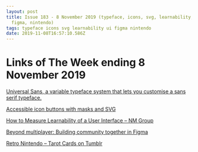 ```yaml
---
layout: post
title: Issue 183 - 8 November 2019 (typeface, icons, svg, learnability, ui,
  figma, nintendo)
tags: typeface icons svg learnability ui figma nintendo
date: 2019-11-08T16:57:10.586Z
---
```

# Links of The Week ending 8 November 2019

<a href="https://universalsans.com" title="Universal Sans, a variable typeface system that lets you customise a sans serif typeface." alt="Universal Sans, a variable typeface system that lets you customise a sans serif typeface." target="_blank">Universal Sans, a variable typeface system that lets you customise a sans serif typeface.</a>

<a href="https://equinusocio.dev/blog/accessible-icon-buttons-with-masks-and-svgs" title="Accessible icon buttons with masks and SVG" alt="Accessible icon buttons with masks and SVG" target="_blank">Accessible icon buttons with masks and SVG</a>

<a href="https://www.nngroup.com/articles/measure-learnability/" title="How to Measure Learnability of a User Interface" alt="How to Measure Learnability of a User Interface" target="_blank">How to Measure Learnability of a User Interface – NM Group</a>

<a href="https://www.figma.com/blog/introducing-figma-community/" title="Beyond multiplayer: Building community together in Figma" alt="Beyond multiplayer: Building community together in Figma" target="_blank">Beyond multiplayer: Building community together in Figma</a>

<a href="https://retrogamingblog.tumblr.com/post/188573283688/mario-tarot-paintings-made-by-katie-clark" title="Retro Nintendo - Tarot Cards on Tumblr" alt="Retro Nintendo - Tarot Cards on Tumblr" target="_blank">Retro Nintendo – Tarot Cards on Tumblr</a>